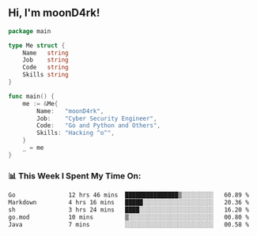 <h2> Hi, I'm moonD4rk!</h2>

```go
package main

type Me struct {
	Name   string
	Job    string
	Code   string
	Skills string
}

func main() {
	me := &Me{
		Name:   "moonD4rk",
		Job:    "Cyber Security Engineer",
		Code:   "Go and Python and Others",
		Skills: "Hacking ^o^",
	}
	_ = me
}
```

<h3>📊 This Week I Spent My Time On:</h3>
<!-- <img align='right' src="https://github-readme-stats.vercel.app/api?username=moond4rk&show_icons=true&theme=radical", width="300" height="150"> -->

<!--START_SECTION:waka-->

```txt
Go               12 hrs 46 mins  ███████████████▒░░░░░░░░░   60.89 %
Markdown         4 hrs 16 mins   █████░░░░░░░░░░░░░░░░░░░░   20.36 %
sh               3 hrs 24 mins   ████░░░░░░░░░░░░░░░░░░░░░   16.20 %
go.mod           10 mins         ▒░░░░░░░░░░░░░░░░░░░░░░░░   00.80 %
Java             7 mins          ░░░░░░░░░░░░░░░░░░░░░░░░░   00.58 %
```

<!--END_SECTION:waka-->

